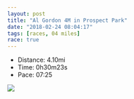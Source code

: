 ```yaml
---
layout: post
title: "Al Gordon 4M in Prospect Park"
date: "2018-02-24 08:04:17"
tags: [races, 04 miles]
race: true
---
```

<ul>
 <li>Distance: 4.10mi</li>
 <li>Time: 0h30m23s</li>
 <li>Pace: 07:25</li>
</ul>

<img src='https://maps.googleapis.com/maps/api/staticmap?maptype=roadmap&path=enc:endwFninbMsH{B{BgEo@_TqOxD}KjNaH~AcHqB}C`Dh@dEfKbIrRz@nMnLpHvOnC~@tCeAdCmKhHuK`M{@jG}EdKTxCmFaHsReDuQ_FkFaHaB_QvD_PxIh@bVdLbG&key=AIzaSyC1MId7bFpkLXNAaYhBSTb8jLyiSqzbDtM&size=800x800&markers=color:yellow|label:S|40.66035,-73.97032&markers=color:green|label:F|40.660199999999996,-73.97050999999999'>
